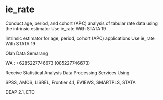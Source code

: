 # ie_rate
Conduct age, period, and cohort (APC) analysis of tabular rate data using the intrinsic estimator Use ie_rate With STATA 19

Intrinsic estimator for age, period, cohort (APC) applications Use ie_rate With STATA 19

Olah Data Semarang

WA : +6285227746673 (085227746673)

Receive Statistical Analysis Data Processing Services Using

SPSS, AMOS, LISREL, Frontier 4.1, EVIEWS, SMARTPLS, STATA

DEAP 2.1, ETC
